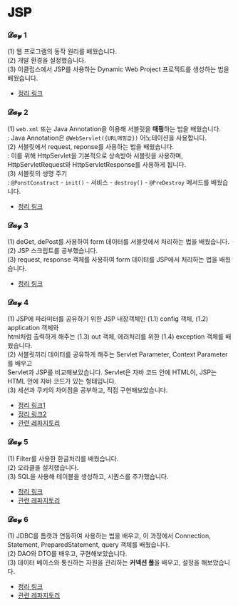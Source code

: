 # 𝐉𝐒𝐏

### 𝓓𝓪𝔂 1
(1) 웹 프로그램의 동작 원리를 배웠습니다.  
(2) 개발 환경을 설정했습니다.  
(3) 이클립스에서 JSP를 사용하는 Dynamic Web Project 프로젝트를 생성하는 법을 배웠습니다.  
- [정리 링크](https://joomal.github.io//201231jsp/)

### 𝓓𝓪𝔂 2
(1) `web.xml` 또는 Java Annotation을 이용해 서블릿을 **매핑**하는 법을 배웠습니다.  
: Java Annotation은 `@WebServlet({URL매핑값})` 어노테이션을 사용합니다.  
(2) 서블릿에서 request, reponse를 사용하는 법을 배웠습니다.  
: 이를 위해 HttpServlet을 기본적으로 상속받아 서블릿을 사용하며, HttpServletRequest와 HttpServletResponse를 사용하게 됩니다.  
(3) 서블릿의 생명 주기  
: `@PonstConstruct` - `init()` - 서비스 - `destroy()` - `@PreDestroy` 메서드를 배웠습니다.  
- [정리 링크](https://joomal.github.io//210102jsp/)

### 𝓓𝓪𝔂 3
(1) deGet, dePost를 사용하여 form 데이터를 서블릿에서 처리하는 법을 배웠습니다.  
(2) JSP 스크립트를 공부했습니다.  
(3) request, response 객체를 사용하여 form 데이터를 JSP에서 처리하는 법을 배웠습니다.  
- [정리 링크](https://joomal.github.io//210103jsp/)

### 𝓓𝓪𝔂 4
(1) JSP에 파라미터를 공유하기 위한 JSP 내장객체인 (1.1) config 객체, (1.2) application 객체와  
html처럼 출력하게 해주는 (1.3) out 객체, 에러처리를 위한 (1.4) exception 객체를 배웠습니다.  
(2) 서블릿끼리 데이터를 공유하게 해주는 Servlet Parameter, Context Parameter를 배우고  
Servlet과 JSP를 비교해보았습니다. Servlet은 자바 코드 안에 HTML이, JSP는 HTML 안에 자바 코드가 있는 형태입니다.  
(3) 세션과 쿠키의 차이점을 공부하고, 직접 구현해보았습니다.  
- [정리 링크1](https://joomal.github.io//210103jsp2/)  
- [정리 링크2](https://joomal.github.io//210104jsp/)
- [관련 레파지토리](https://github.com/JooMal/withBackendRoadmap/tree/main/JSP/SessionAndCookie)

### 𝓓𝓪𝔂 5
(1) Filter를 사용한 한글처리를 배웠습니다.  
(2) 오라클을 설치했습니다.  
(3) SQL을 사용해 테이블을 생성하고, 시퀀스를 추가했습니다.  
- [정리 링크](https://joomal.github.io//210104jsp2/)
- [관련 레파지토리](https://github.com/JooMal/withBackendRoadmap/tree/main/JSP/koreanEncoding/encoPrj)

### 𝓓𝓪𝔂 6
(1) JDBC를 톰캣과 연동하여 사용하는 법을 배우고, 이 과정에서 Connection, Statement, PreparedStatement, query 객체를 배웠습니다.  
(2) DAO와 DTO를 배우고, 구현해보았습니다.  
(3) 데이터 베이스와 통신하는 자원을 관리하는 **커넥션 풀**을 배우고, 설정을 해보았습니다.  
- [정리 링크](https://joomal.github.io//210105jsp/)
- [관련 레파지토리](https://github.com/JooMal/withBackendRoadmap/tree/main/JSP/fromServletToDaoDto)
